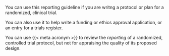 You can use this reporting guideline if you are writng a protocol or plan for a randomized, clinical trial. 

You can also use it to help write a funding or ethics approval application, or an entry for a trials register.

You can use {{< meta acronym >}} to review the _reporting_ of a randomized, controlled trial protocol, but not for appraising the quality of its proposed design.